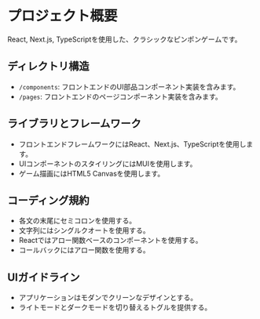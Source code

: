 # プロジェクト概要

React, Next.js, TypeScriptを使用した、クラシックなピンポンゲームです。

## ディレクトリ構造

- `/components`: フロントエンドのUI部品コンポーネント実装を含みます。
- `/pages`: フロントエンドのページコンポーネント実装を含みます。

## ライブラリとフレームワーク

- フロントエンドフレームワークにはReact、Next.js、TypeScriptを使用します。
- UIコンポーネントのスタイリングにはMUIを使用します。
- ゲーム描画にはHTML5 Canvasを使用します。

## コーディング規約

- 各文の末尾にセミコロンを使用する。
- 文字列にはシングルクオートを使用する。
- Reactではアロー関数ベースのコンポーネントを使用する。
- コールバックにはアロー関数を使用する。

## UIガイドライン

- アプリケーションはモダンでクリーンなデザインとする。
- ライトモードとダークモードを切り替えるトグルを提供する。
